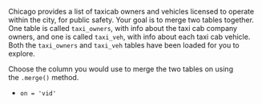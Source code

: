 Chicago provides a list of taxicab owners and vehicles licensed to operate within the city, for public safety. Your goal is to merge two tables together. One table is called `taxi_owners`, with info about the taxi cab company owners, and one is called `taxi_veh`, with info about each taxi cab vehicle. Both the `taxi_owners` and `taxi_veh` tables have been loaded for you to explore.

Choose the column you would use to merge the two tables on using the `.merge()` method.
- `on = 'vid'`